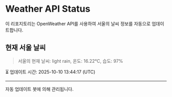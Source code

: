 
# Weather API Status

이 리포지토리는 OpenWeather API를 사용하여 서울의 날씨 정보를 자동으로 업데이트합니다.

## 현재 서울 날씨
> 서울의 현재 날씨: light rain, 온도: 16.22°C, 습도: 97%

⏳ 업데이트 시간: 2025-10-10 13:44:17 (UTC)

---
자동 업데이트 봇에 의해 관리됩니다.
